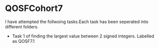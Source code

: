 # QOSFCohort7

I have attempted the follwoing tasks.Each task has been seperated into different folders. 

* Task 1 of finding the largest value between 2 signed integers. Labelled as QOSF7.1
